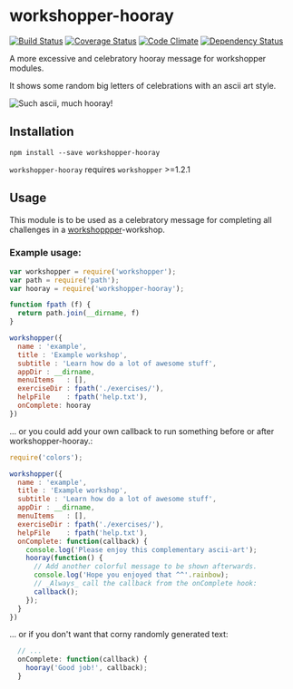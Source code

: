 workshopper-hooray
==================
[![Build Status](https://travis-ci.org/eiriksm/workshopper-hooray.svg?branch=master)](https://travis-ci.org/eiriksm/workshopper-hooray)
[![Coverage Status](http://img.shields.io/coveralls/eiriksm/workshopper-hooray.svg)](https://coveralls.io/r/eiriksm/workshopper-hooray?branch=master)
[![Code Climate](http://img.shields.io/codeclimate/github/eiriksm/workshopper-hooray.svg)](https://codeclimate.com/github/eiriksm/workshopper-hooray)
[![Dependency Status](https://david-dm.org/eiriksm/workshopper-hooray.svg?theme=shields.io)](https://david-dm.org/eiriksm/workshopper-hooray)

A more excessive and celebratory hooray message for workshopper modules.

It shows some random big letters of celebrations with an ascii art style.

![Such ascii, much hooray!](https://raw.githubusercontent.com/eiriksm/workshopper-hooray/workshop.gif)

## Installation
`npm install --save workshopper-hooray`

`workshopper-hooray` requires `workshopper` >=1.2.1

## Usage
This module is to be used as a celebratory message for completing all challenges
in a [workshoppper](https://github.com/rvagg/workshopper)-workshop.

### Example usage:

```js
var workshopper = require('workshopper');
var path = require('path');
var hooray = require('workshopper-hooray');

function fpath (f) {
  return path.join(__dirname, f)
}

workshopper({
  name : 'example',
  title : 'Example workshop',
  subtitle : 'Learn how do a lot of awesome stuff',
  appDir : __dirname,
  menuItems   : [],
  exerciseDir : fpath('./exercises/'),
  helpFile    : fpath('help.txt'),
  onComplete: hooray
})
```

... or you could add your own callback to run something before or after workshopper-hooray.:

```js
require('colors');

workshopper({
  name : 'example',
  title : 'Example workshop',
  subtitle : 'Learn how do a lot of awesome stuff',
  appDir : __dirname,
  menuItems   : [],
  exerciseDir : fpath('./exercises/'),
  helpFile    : fpath('help.txt'),
  onComplete: function(callback) {
    console.log('Please enjoy this complementary ascii-art');
    hooray(function() {
      // Add another colorful message to be shown afterwards.
      console.log('Hope you enjoyed that ^^'.rainbow);
      // _Always_ call the callback from the onComplete hook:
      callback();
    });
  }
})
```

... or if you don't want that corny randomly generated text:
```js
  // ...
  onComplete: function(callback) {
    hooray('Good job!', callback);
  }
```
